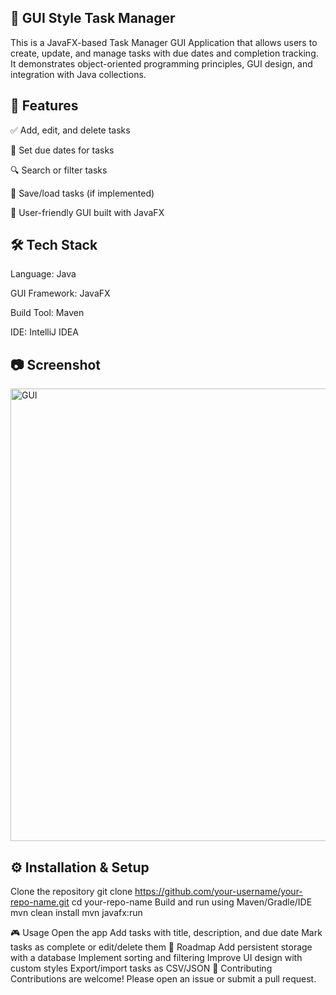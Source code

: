 ## 📌 GUI Style Task Manager 
This is a JavaFX-based Task Manager GUI Application that allows users to create, update, and manage tasks with due dates and completion tracking. It demonstrates object-oriented programming principles, GUI design, and integration with Java collections.

## 🚀 Features
✅ Add, edit, and delete tasks

📅 Set due dates for tasks

🔍 Search or filter tasks

💾 Save/load tasks (if implemented)

🎨 User-friendly GUI built with JavaFX

## 🛠️ Tech Stack
Language: Java

GUI Framework: JavaFX

Build Tool: Maven 

IDE: IntelliJ IDEA

## 📷 Screenshot
<img width="861" height="724" alt="GUI" src="https://github.com/user-attachments/assets/90623163-0182-4685-abcd-c345d59d03a9" />


## ⚙️ Installation & Setup
Clone the repository
git clone https://github.com/your-username/your-repo-name.git
cd your-repo-name
Build and run using Maven/Gradle/IDE
mvn clean install
mvn javafx:run

🎮 Usage
Open the app
Add tasks with title, description, and due date
Mark tasks as complete or edit/delete them
📌 Roadmap
 Add persistent storage with a database
 Implement sorting and filtering
 Improve UI design with custom styles
 Export/import tasks as CSV/JSON
🤝 Contributing
Contributions are welcome! Please open an issue or submit a pull request.

